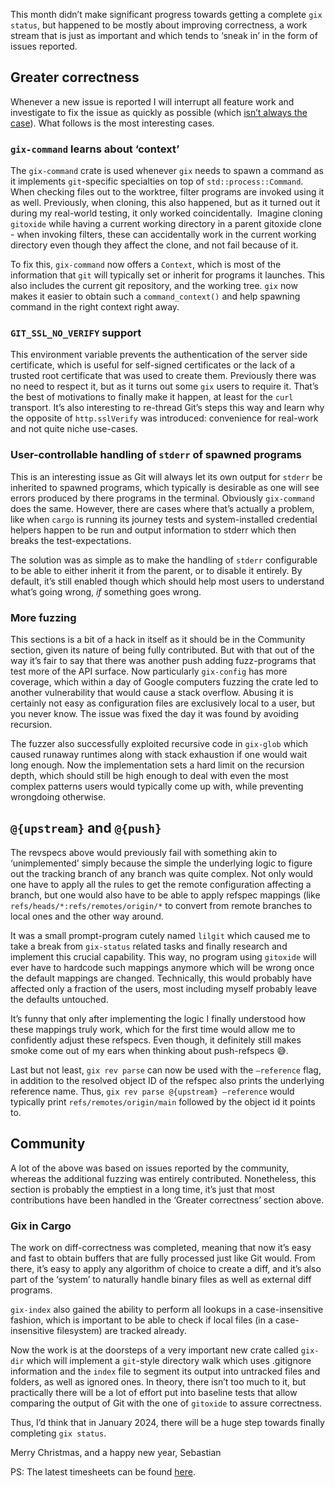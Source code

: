 This month didn’t make significant progress towards getting a complete `gix status`, but happened to be mostly about improving correctness, a work stream that is just as important and which tends to ‘sneak in’ in the form of issues reported.

## Greater correctness

Whenever a new issue is reported I will interrupt all feature work and investigate to fix the issue as quickly as possible (which [isn’t always the case](https://github.com/Byron/gitoxide/issues/1025#issuecomment-1729480387)). What follows is the most interesting cases.

### `gix-command` learns about ‘context’

The `gix-command` crate is used whenever `gix` needs to spawn a command as it implements `git`-specific specialties on top of `std::process::Command`. When checking files out to the worktree, filter programs are invoked using it as well. Previously, when cloning, this also happened, but as it turned out it during my real-world testing, it only worked coincidentally.
 Imagine cloning `gitoxide` while having a current working directory in a parent gitoxide clone - when invoking filters, these can accidentally work in the current working directory even though they affect the clone, and not fail because of it.

To fix this, `gix-command` now offers a `Context`, which is most of the information that `git` will typically set or inherit for programs it launches. This also includes the current git repository, and the working tree. `gix` now makes it easier to obtain such a `command_context()` and help spawning command in the right context right away.

### `GIT_SSL_NO_VERIFY` support

This environment variable prevents the authentication of the server side certificate, which is useful for self-signed certificates or the lack of a trusted root certificate that was used to create them. Previously there was no need to respect it, but as it turns out some `gix` users to require it. That’s the best of motivations to finally make it happen, at least for the `curl` transport.
It’s also interesting to re-thread Git’s steps this way and learn why the opposite of `http.sslVerify` was introduced: convenience for real-work and not quite niche use-cases.

### User-controllable handling of `stderr` of spawned programs

This is an interesting issue as Git will always let its own output for `stderr` be inherited to spawned programs, which typically is desirable as one will see errors produced by there programs in the terminal. Obviously `gix-command` does the same. However, there are cases where that’s actually a problem, like when `cargo` is running its journey tests and system-installed credential helpers happen to be run and output information to stderr which then breaks the test-expectations.

The solution was as simple as to make the handling of `stderr` configurable to be able to either inherit it from the parent, or to disable it entirely. By default, it’s still enabled though which should help most users to understand what’s going wrong, *if* something goes wrong.

### More fuzzing

This sections is a bit of a hack in itself as it should be in the Community section, given its nature of being fully contributed. But with that out of the way it’s fair to say that there was another push adding fuzz-programs that test more of the API surface. Now particularly `gix-config` has more coverage, which within a day of Google computers fuzzing the crate led to another vulnerability that would cause a stack overflow. Abusing it is certainly not easy as configuration files are exclusively local to a user, but you never know. The issue was fixed the day it was found by avoiding recursion.

The fuzzer also successfully exploited recursive code in `gix-glob` which caused runaway runtimes along with stack exhaustion if one would wait long enough. Now the implementation sets a hard limit on the recursion depth, which should still be high enough to deal with even the most complex patterns users would typically come up with, while preventing wrongdoing otherwise.

## `@{upstream}` and `@{push}`

The revspecs above would previously fail with something akin to ‘unimplemented’ simply because the simple the underlying logic to figure out the tracking branch of any branch was quite complex. Not only would one have to apply all the rules to get the remote configuration affecting a branch, but one would also have to be able to apply refspec mappings (like `refs/heads/*:refs/remotes/origin/*` to convert from remote branches to local ones and the other way around.

It was a small prompt-program cutely named `lilgit` which caused me to take a break from `gix-status` related tasks and finally research and implement this crucial capability. This way, no program using `gitoxide` will ever have to hardcode such mappings anymore which will be wrong once the default mappings are changed. Technically, this would probably have affected only a fraction of the users, most including myself probably leave the defaults untouched.

It’s funny that only after implementing the logic I finally understood how these mappings truly work, which for the first time would allow me to confidently adjust these refspecs. Even though, it definitely still makes smoke come out of my ears when thinking about push-refspecs 😅.

Last but not least, `gix rev parse` can now be used with the `—reference` flag, in addition to the resolved object ID of the refspec also prints the underlying reference name. Thus, `gix rev parse @{upstream} —reference` would typically print `refs/remotes/origin/main` followed by the object id it points to.

## Community

A lot of the above was based on issues reported by the community, whereas the additional fuzzing was entirely contributed. Nonetheless, this section is probably the emptiest in a long time, it’s just that most contributions have been handled in the ‘Greater correctness’ section above.

### Gix in Cargo

The work on diff-correctness was completed, meaning that now it’s easy and fast to obtain buffers that are fully processed just like Git would. From there, it’s easy to apply any algorithm of choice to create a diff, and it’s also part of the ‘system’ to naturally handle binary files as well as external diff programs.

`gix-index` also gained the ability to perform all lookups in a case-insensitive fashion, which is important to be able to check if local files (in a case-insensitive filesystem) are tracked already.

Now the work is at the doorsteps of a very important new crate called `gix-dir` which will implement a `git`-style directory walk which uses .gitignore information and the `index` file to segment its output into untracked files and folders, as well as ignored ones. In theory, there isn’t too much to it, but practically there will be a lot of effort put into baseline tests that allow comparing the output of Git with the one of `gitoxide` to assure correctness.

Thus, I’d think that in January 2024, there will be a huge step towards finally completing `gix status`.

Merry Christmas, and a happy new year,
Sebastian

PS: The latest timesheets can be found [here](https://github.com/Byron/byron/blob/main/timesheets/2023.csv).
